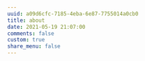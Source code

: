 ```yaml
---
uuid: a09d6cfc-7185-4eba-6e87-7755014a0cb0
title: about
date: 2021-05-19 21:07:00
comments: false
custom: true
share_menu: false
---
```

